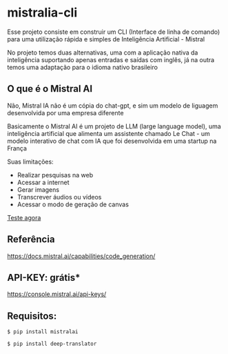 # mistralia-cli
Esse projeto consiste em construir um CLI (Interface de linha de comando) para uma utilização rápida e simples de Inteligência Artificial - Mistral

No projeto temos duas alternativas, uma com a aplicação nativa da inteligência suportando apenas entradas e saídas com inglês, já na outra temos uma adaptação para o idioma nativo brasileiro

## O que é o Mistral AI

Não, Mistral IA não é um cópia do chat-gpt, e sim um modelo de liguagem desenvolvida por uma empresa diferente

Basicamente o Mistral AI é um projeto de LLM (large language model), uma inteligência artificial que alimenta um assistente chamado Le Chat - um modelo interativo de chat com IA que foi desenvolvida em uma startup na França

Suas limitações: 
- Realizar pesquisas na web
- Acessar a internet
- Gerar imagens
- Transcrever áudios ou vídeos
- Acessar o modo de geração de canvas

[Teste agora](https://chat.mistral.ai/chat/)


## Referência
https://docs.mistral.ai/capabilities/code_generation/

## API-KEY: grátis*
https://console.mistral.ai/api-keys/

## Requisitos:

```
$ pip install mistralai
```

```
$ pip install deep-translator
```
